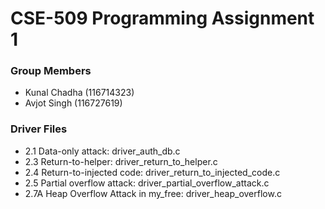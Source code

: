 # CSE-509 Programming Assignment 1
### Group Members
- Kunal Chadha (116714323)
- Avjot Singh (116727619)

### Driver Files
- 2.1  Data-only attack: driver_auth_db.c
- 2.3  Return-to-helper: driver_return_to_helper.c
- 2.4  Return-to-injected code: driver_return_to_injected_code.c
- 2.5  Partial overflow attack: driver_partial_overflow_attack.c
- 2.7A Heap Overflow Attack in my_free: driver_heap_overflow.c

